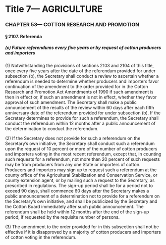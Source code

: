 
# Title 7— AGRICULTURE
### CHAPTER 53— COTTON RESEARCH AND PROMOTION
#### § 2107. Referenda
##### (c) Future referendums every five years or by request of cotton producers and importers

(1) Notwithstanding the provisions of sections 2103 and 2104 of this title, once every five years after the date of the referendum provided for under subsection (b), the Secretary shall conduct a review to ascertain whether a referendum is needed to determine whether producers and importers favor continuation of the amendment to the order provided for in the Cotton Research and Promotion Act Amendments of 1990 if such amendment is then in effect or, if such an amendment is not in effect, whether they favor approval of such amendment. The Secretary shall make a public announcement of the results of the review within 60 days after each fifth anniversary date of the referendum provided for under subsection (b). If the Secretary determines to provide for such a referendum, the Secretary shall conduct the referendum within 12 months after a public announcement of the determination to conduct the referendum.

(2) If the Secretary does not provide for such a referendum on the Secretary’s own initiative, the Secretary shall conduct such a referendum upon the request of 10 percent or more of the number of cotton producers and importers voting in the most recent referendum, except that, in counting such requests for a referendum, not more than 20 percent of such requests may be from producers from any one State or importers of cotton. Producers and importers may sign up to request such a referendum at the county office of the Agricultural Stabilization and Conservation Service, or county extension agent, or by mailing such a request to the Secretary, as prescribed in regulations. The sign-up period shall be for a period not to exceed 90 days, shall commence 60 days after the Secretary makes a public announcement of a determination not to provide for a referendum on the Secretary’s own initiative, and shall be publicized by the Secretary and the Cotton Board immediately after such public announcement. The referendum shall be held within 12 months after the end of the sign-up period, if requested by the requisite number of persons.

(3) The amendment to the order provided for in this subsection shall not be effective if it is disapproved by a majority of cotton producers and importers of cotton voting in the referendum.
